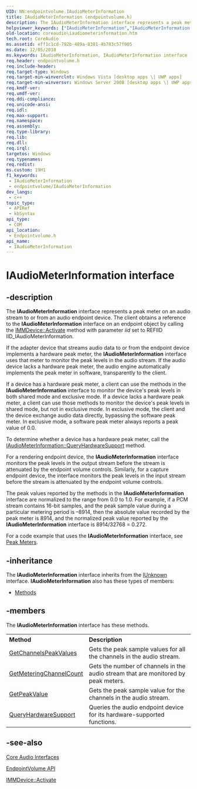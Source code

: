 ```yaml
---
UID: NN:endpointvolume.IAudioMeterInformation
title: IAudioMeterInformation (endpointvolume.h)
description: The IAudioMeterInformation interface represents a peak meter on an audio stream to or from an audio endpoint device.
helpviewer_keywords: ["IAudioMeterInformation","IAudioMeterInformation interface [Core Audio]","IAudioMeterInformation interface [Core Audio]","described","coreaudio.iaudiometerinformation","endpointvolume/IAudioMeterInformation"]
old-location: coreaudio\iaudiometerinformation.htm
tech.root: CoreAudio
ms.assetid: eff1c1cd-792b-489a-8381-4b783c57f005
ms.date: 12/05/2018
ms.keywords: IAudioMeterInformation, IAudioMeterInformation interface [Core Audio], IAudioMeterInformation interface [Core Audio],described, coreaudio.iaudiometerinformation, endpointvolume/IAudioMeterInformation
req.header: endpointvolume.h
req.include-header: 
req.target-type: Windows
req.target-min-winverclnt: Windows Vista [desktop apps \| UWP apps]
req.target-min-winversvr: Windows Server 2008 [desktop apps \| UWP apps]
req.kmdf-ver: 
req.umdf-ver: 
req.ddi-compliance: 
req.unicode-ansi: 
req.idl: 
req.max-support: 
req.namespace: 
req.assembly: 
req.type-library: 
req.lib: 
req.dll: 
req.irql: 
targetos: Windows
req.typenames: 
req.redist: 
ms.custom: 19H1
f1_keywords:
 - IAudioMeterInformation
 - endpointvolume/IAudioMeterInformation
dev_langs:
 - c++
topic_type:
 - APIRef
 - kbSyntax
api_type:
 - COM
api_location:
 - Endpointvolume.h
api_name:
 - IAudioMeterInformation
---
```


# IAudioMeterInformation interface


## -description

The <b>IAudioMeterInformation</b> interface represents a peak meter on an audio stream to or from an audio endpoint device. The client obtains a reference to the <b>IAudioMeterInformation</b> interface on an endpoint object by calling the <a href="/windows/desktop/api/mmdeviceapi/nf-mmdeviceapi-immdevice-activate">IMMDevice::Activate</a> method with parameter <i>iid</i> set to REFIID IID_IAudioMeterInformation.

If the adapter device that streams audio data to or from the endpoint device implements a hardware peak meter, the <b>IAudioMeterInformation</b> interface uses that meter to monitor the peak levels in the audio stream. If the audio device lacks a hardware peak meter, the audio engine automatically implements the peak meter in software, transparently to the client.

If a device has a hardware peak meter, a client can use the methods in the <b>IAudioMeterInformation</b> interface to monitor the device's peak levels in both shared mode and exclusive mode. If a device lacks a hardware peak meter, a client can use those methods to monitor the device's peak levels in shared mode, but not in exclusive mode. In exclusive mode, the client and the device exchange audio data directly, bypassing the software peak meter. In exclusive mode, a software peak meter always reports a peak value of 0.0.

To determine whether a device has a hardware peak meter, call the <a href="/windows/desktop/api/endpointvolume/nf-endpointvolume-iaudiometerinformation-queryhardwaresupport">IAudioMeterInformation::QueryHardwareSupport</a> method.

For a rendering endpoint device, the <b>IAudioMeterInformation</b> interface monitors the peak levels in the output stream before the stream is attenuated by the endpoint volume controls. Similarly, for a capture endpoint device, the interface monitors the peak levels in the input stream before the stream is attenuated by the endpoint volume controls.

The peak values reported by the methods in the <b>IAudioMeterInformation</b> interface are normalized to the range from 0.0 to 1.0. For example, if a PCM stream contains 16-bit samples, and the peak sample value during a particular metering period is –8914, then the absolute value recorded by the peak meter is 8914, and the normalized peak value reported by the <b>IAudioMeterInformation</b> interface is 8914/32768 = 0.272.

For a code example that uses the <b>IAudioMeterInformation</b> interface, see <a href="/windows/desktop/CoreAudio/peak-meters">Peak Meters</a>.

## -inheritance

The <b xmlns:loc="http://microsoft.com/wdcml/l10n">IAudioMeterInformation</b> interface inherits from the <a href="/windows/desktop/api/unknwn/nn-unknwn-iunknown">IUnknown</a> interface. <b>IAudioMeterInformation</b> also has these types of members:
<ul>
<li><a href="https://docs.microsoft.com/">Methods</a></li>
</ul>

## -members

The <b>IAudioMeterInformation</b> interface has these methods.
<table class="members" id="memberListMethods">
<tr>
<th align="left" width="37%">Method</th>
<th align="left" width="63%">Description</th>
</tr>
<tr data="declared;">
<td align="left" width="37%">
<a href="/windows/desktop/api/endpointvolume/nf-endpointvolume-iaudiometerinformation-getchannelspeakvalues">GetChannelsPeakValues</a>
</td>
<td align="left" width="63%">
Gets the peak sample values for all the channels in the audio stream.

</td>
</tr>
<tr data="declared;">
<td align="left" width="37%">
<a href="/windows/desktop/api/endpointvolume/nf-endpointvolume-iaudiometerinformation-getmeteringchannelcount">GetMeteringChannelCount</a>
</td>
<td align="left" width="63%">
Gets the number of channels in the audio stream that are monitored by peak meters.

</td>
</tr>
<tr data="declared;">
<td align="left" width="37%">
<a href="/windows/desktop/api/endpointvolume/nf-endpointvolume-iaudiometerinformation-getpeakvalue">GetPeakValue</a>
</td>
<td align="left" width="63%">
Gets the peak sample value for the channels in the audio stream.

</td>
</tr>
<tr data="declared;">
<td align="left" width="37%">
<a href="/windows/desktop/api/endpointvolume/nf-endpointvolume-iaudiometerinformation-queryhardwaresupport">QueryHardwareSupport</a>
</td>
<td align="left" width="63%">
Queries the audio endpoint device for its hardware-supported functions.

</td>
</tr>
</table>

## -see-also

<a href="/windows/desktop/CoreAudio/core-audio-interfaces">Core Audio Interfaces</a>



<a href="/windows/desktop/CoreAudio/endpointvolume-api">EndpointVolume API</a>



<a href="/windows/desktop/api/mmdeviceapi/nf-mmdeviceapi-immdevice-activate">IMMDevice::Activate</a>